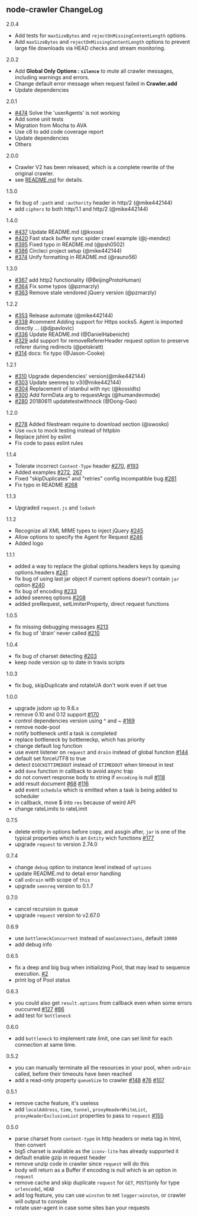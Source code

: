 node-crawler ChangeLog
-------------------------

2.0.4
- Add tests for `maxSizeBytes` and `rejectOnMissingContentLength` options.
- Add `maxSizeBytes` and `rejectOnMissingContentLength` options to prevent large file downloads via HEAD checks and stream monitoring.

2.0.2
- Add **Global Only Options : `silence`** to mute all crawler messages, including warnings and errors.
- Change default error message when request failed in **Crawler.add**
- Update dependencies

2.0.1
- [#474](https://github.com/bda-research/node-crawler/issues/474) Solve the 'userAgents' is not working
- Add some unit tests
- Migration from Mocha to AVA
- Use c8 to add code coverage report
- Update dependencies
- Others

2.0.0
- Crawler V2 has been released, which is a complete rewrite of the original crawler.
- see [README.md](https://github.com/bda-research/node-crawler/blob/master/README.md) for details.

1.5.0
- fix bug of `:path` and `:authority` header in http/2 (@mike442144)
- add `ciphers` to both http/1.1 and http/2 (@mike442144)

1.4.0
- [#437](https://github.com/bda-research/node-crawler/pull/437) Update README.md (@kxxxo)
- [#420](https://github.com/bda-research/node-crawler/pull/420) Fast stack buffer sync spider crawl example (@j-mendez)
- [#395](https://github.com/bda-research/node-crawler/pull/395) Fixed typo in README.md (@psh0502)
- [#386](https://github.com/bda-research/node-crawler/pull/386) Circleci project setup (@mike442144)
- [#374](https://github.com/bda-research/node-crawler/pull/374) Unify formatting in README.md (@rauno56)

1.3.0
- [#367](https://github.com/bda-research/node-crawler/pull/367) add http2 functionality (@BeijingProtoHuman)
- [#364](https://github.com/bda-research/node-crawler/pull/364) Fix some typos (@pzmarzly)
- [#363](https://github.com/bda-research/node-crawler/pull/363) Remove stale vendored jQuery version (@pzmarzly)

1.2.2
- [#353](https://github.com/bda-research/node-crawler/pull/353) Release automate (@mike442144)
- [#338](https://github.com/bda-research/node-crawler/pull/338) #comment Adding support for Https socks5. Agent is imported directly … (@djpavlovic)
- [#336](https://github.com/bda-research/node-crawler/pull/336) Update README.md (@DanielHabenicht)
- [#329](https://github.com/bda-research/node-crawler/pull/329) add support for removeRefererHeader request option to preserve referer during redirects (@petskratt)
- [#314](https://github.com/bda-research/node-crawler/pull/314) docs: fix typo (@Jason-Cooke)

1.2.1
 * [#310](https://github.com/bda-research/node-crawler/issues/310) Upgrade dependencies' version(@mike442144)
 * [#303](https://github.com/bda-research/node-crawler/issues/303) Update seenreq to v3(@mike442144)
 * [#304](https://github.com/bda-research/node-crawler/pull/304) Replacement of istanbul with nyc (@kossidts)
 * [#300](https://github.com/bda-research/node-crawler/pull/300) Add formData arg to requestArgs (@humandevmode)
 * [#280](https://github.com/bda-research/node-crawler/pull/280) 20180611 updatetestwithnock (@Dong-Gao)

1.2.0
 * [#278](https://github.com/bda-research/node-crawler/pull/278) Added filestream require to download section (@swosko)
 * Use `nock` to mock testing instead of httpbin
 * Replace jshint by eslint
 * Fix code to pass eslint rules

1.1.4
 * Tolerate incorrect `Content-Type` header [#270](https://github.com/bda-research/node-crawler/pull/270), [#193](https://github.com/bda-research/node-crawler/issues/193)
 * Added examples [#272](https://github.com/bda-research/node-crawler/pull/272), [267](https://github.com/bda-research/node-crawler/issues/267)
 * Fixed "skipDuplicates" and "retries" config incompatible bug [#261](https://github.com/bda-research/node-crawler/issues/261)
 * Fix typo in README [#268](https://github.com/bda-research/node-crawler/pull/268)

1.1.3
 * Upgraded `request.js` and `lodash`

1.1.2
 * Recognize all XML MIME types to inject jQuery [#245](https://github.com/bda-research/node-crawler/pull/245)
 * Allow options to specify the Agent for Request [#246](https://github.com/bda-research/node-crawler/pull/246)
 * Added logo

1.1.1
 * added a way to replace the global options.headers keys by queuing options.headers  [#241](https://github.com/bda-research/node-crawler/issues/241)
 * fix bug of using last jar object if current options doesn't contain `jar` option [#240](https://github.com/bda-research/node-crawler/issues/240)
 * fix bug of encoding [#233](https://github.com/bda-research/node-crawler/issues/233)
 * added seenreq options [#208](https://github.com/bda-research/node-crawler/issues/208)
 * added preRequest, setLimiterProperty, direct request functions

1.0.5
 * fix missing debugging messages [#213](https://github.com/bda-research/node-crawler/issues/213)
 * fix bug of 'drain' never called [#210](https://github.com/bda-research/node-crawler/issues/210)

1.0.4
 * fix bug of charset detecting [#203](https://github.com/bda-research/node-crawler/issues/203)
 * keep node version up to date in travis scripts

1.0.3
 * fix bug, skipDuplicate and rotateUA don't work even if set true

1.0.0
 * upgrade jsdom up to 9.6.x
 * remove 0.10 and 0.12 support [#170](https://github.com/bda-research/node-crawler/issues/170)
 * control dependencies version using ^ and ~ [#169](https://github.com/bda-research/node-crawler/issues/169)
 * remove node-pool
 * notify bottleneck until a task is completed
 * replace bottleneck by bottleneckp, which has priority
 * change default log function
 * use event listener on `request` and `drain` instead of global function [#144](https://github.com/bda-research/node-crawler/issues/144)
 * default set forceUTF8 to true
 * detect `ESOCKETTIMEDOUT` instead of `ETIMEDOUT` when timeout in test
 * add `done` function in callback to avoid async trap
 * do not convert response body to string if `encoding` is null [#118](https://github.com/bda-research/node-crawler/issues/118)
 * add result document [#68](https://github.com/bda-research/node-crawler/issues/68) [#116](https://github.com/bda-research/node-crawler/issues/116)
 * add event `schedule` which is emitted when a task is being added to scheduler
 * in callback, move $ into `res` because of weird API
 * change rateLimits to rateLimit

0.7.5
 * delete entity in options before copy, and assgin after, `jar` is one of the typical properties which is an `Entity` wich functions [#177](https://github.com/bda-research/node-crawler/issues/177)
 * upgrade `request` to version 2.74.0

0.7.4
 * change `debug` option to instance level instead of `options`
 * update README.md to detail error handling
 * call `onDrain` with scope of `this`
 * upgrade `seenreq` version to 0.1.7

0.7.0
 * cancel recursion in queue
 * upgrade `request` version to v2.67.0

0.6.9
 * use `bottleneckConcurrent` instead of `maxConnections`, default `10000`
 * add debug info

0.6.5
 * fix a deep and big bug when initializing Pool, that may lead to sequence execution. [#2](https://github.com/bda-research/node-webcrawler/issues/2)
 * print log of Pool status

0.6.3
 * you could also get `result.options` from callback even when some errors ouccurred [#127](https://github.com/bda-research/node-crawler/issues/127) [#86](https://github.com/bda-research/node-crawler/issues/86)
 * add test for `bottleneck`

0.6.0
 * add `bottleneck` to implement rate limit, one can set limit for each connection at same time.

0.5.2
 * you can manually terminate all the resources in your pool, when `onDrain` called, before their timeouts have been reached
 * add a read-only property `queueSize` to crawler [#148](https://github.com/bda-research/node-crawler/issues/148) [#76](https://github.com/bda-research/node-crawler/issues/76) [#107](https://github.com/bda-research/node-crawler/issues/107)

0.5.1
 * remove cache feature, it's useless
 * add `localAddress`, `time`, `tunnel`, `proxyHeaderWhiteList`, `proxyHeaderExclusiveList` properties to pass to `request` [#155](https://github.com/bda-research/node-crawler/issues/155)

0.5.0
 * parse charset from `content-type` in http headers or meta tag in html, then convert
 * big5 charset is avaliable as the `iconv-lite` has already supported it
 * default enable gzip in request header
 * remove unzip code in crawler since `request` will do this
 * body will return as a Buffer if encoding is null which is an option in `request`
 * remove cache and skip duplicate `request` for `GET`, `POST`(only for type `urlencode`), `HEAD`
 * add log feature, you can use `winston` to set `logger:winston`, or crawler will output to console
 * rotate user-agent in case some sites ban your requests